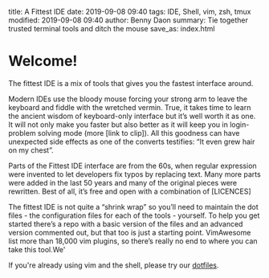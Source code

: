 title: A Fittest IDE
date: 2019-09-08 09:40
tags: IDE, Shell, vim, zsh, tmux
modified: 2019-09-08 09:40
author: Benny Daon
summary: Tie together trusted terminal tools and ditch the mouse
save_as: index.html


# Welcome!

The fittest IDE is a mix of tools that gives you the fastest interface around.

Modern IDEs use the bloody mouse forcing your strong arm to leave the keyboard and fiddle with the wretched vermin.  True, it takes time to learn the ancient wisdom of keyboard-only interface but it’s well worth it as one.  It will not only make you faster but also better as it will keep you in login-problem solving mode (more [link to clip]).  All this goodness can have unexpected side effects as one of the converts testifies: “It even grew hair on my chest”.

Parts of the Fittest IDE interface are from the 60s, when regular expression were invented to let developers fix typos by replacing text.  Many more parts were added in the last 50 years and many of the original pieces were rewritten. Best of all, it’s free and open with a combination of [LICENCES]  

The fittest IDE is not quite a “shrink wrap” so you’ll need to maintain the dot files - the configuration files for each of the tools - yourself. To help you get started there’s a repo with a basic version of the files and an advanced version commented out, but that too is just a starting point.  VimAwesome list more than 18,000 vim plugins, so there’s really no end to where you can take this tool.We'

If you're already using vim and the shell, please try our [dotfiles](https://github.com/a-fittest-ide/dotfiles).  

